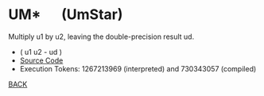 # UM* &emsp; (UmStar)
Multiply u1 by u2, leaving the double-precision result ud.
* ( u1 u2 - ud )
* [Source Code](../words/core/UmStar.cs)
* Execution Tokens: 1267213969 (interpreted) and 730343057 (compiled)


[BACK](builtins.md#UmStar)
